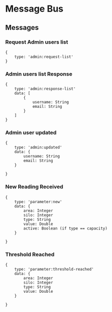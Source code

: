 # Message Bus

## Messages

### Request Admin users list
```
{
    type: 'admin:request-list'
}
```

### Admin users list Response
```
{
    type: 'admin:response-list'
    data: [
        {
            username: String
            email: String
        }
    ]
}
```


### Admin user updated
```
{
    type: 'admin:updated'
    data: {
        username: String
        email: String
    }
    
}
```

### New Reading Received
```
{
    type: 'parameter:new'
    data: {
        area: Integer
        silo: Integer
        type: String
        value: Double
        active: Boolean (if type == capacity)
    }
    
}
```

### Threshold Reached
```
{
    type: 'parameter:threshold-reached'
    data: {
        area: Integer
        silo: Integer
        type: String
        value: Double
    }
    
}
```
